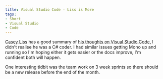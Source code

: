 ```yaml
---
title: Visual Studio Code - Liss is More
tags:
- Short
- Visual Studio
- Code
---
```


[Casey Liss](http://www.caseyliss.com) has a good summary of 
[his thoughts on Visual Studio Code](http://www.caseyliss.com/2015/5/1/visual-studio-code), I didn't realise he was a C# coder. I had similar issues getting Mono up and running so I'm hoping either it gets easier or the docs improve, I'm confident both will happen.

One interesting tidbit was the team work on 3 week sprints so there should be a new release before the end of the month.
